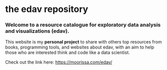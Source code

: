 # the edav repository
### Welcome to a resource catalogue for exploratory data analysis and visualizations (edav).

This website is my **personal project** to share with others top resources from books, programming tools, and websites about edav, with an aim to help those who are interested think and code like a data scientist. 

Check out the link here: https://moorissa.com/edav/

